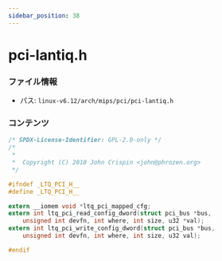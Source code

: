 ```yaml
---
sidebar_position: 38
---
```

# pci-lantiq.h

### ファイル情報

- パス: `linux-v6.12/arch/mips/pci/pci-lantiq.h`

### コンテンツ

```h
/* SPDX-License-Identifier: GPL-2.0-only */
/*
 *
 *  Copyright (C) 2010 John Crispin <john@phrozen.org>
 */

#ifndef _LTQ_PCI_H__
#define _LTQ_PCI_H__

extern __iomem void *ltq_pci_mapped_cfg;
extern int ltq_pci_read_config_dword(struct pci_bus *bus,
	unsigned int devfn, int where, int size, u32 *val);
extern int ltq_pci_write_config_dword(struct pci_bus *bus,
	unsigned int devfn, int where, int size, u32 val);

#endif

```
